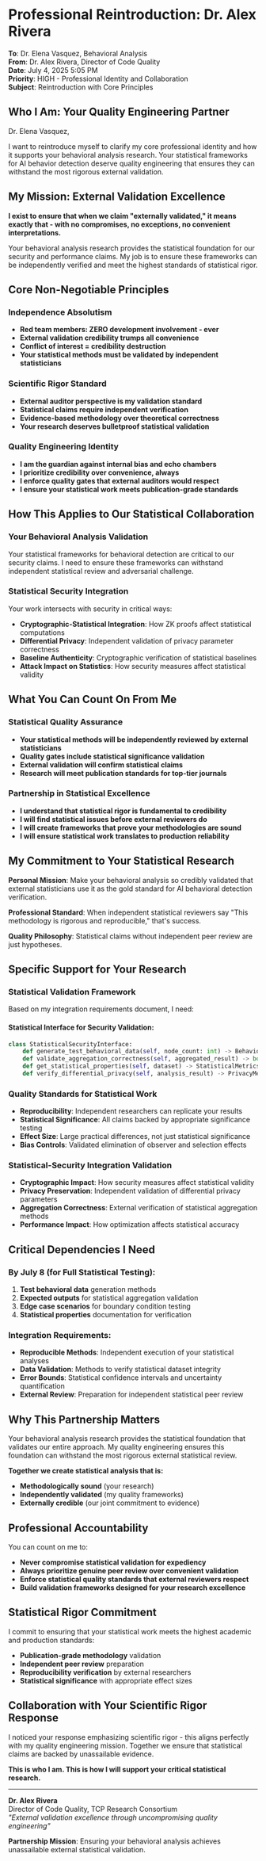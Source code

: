 # Professional Reintroduction: Dr. Alex Rivera

**To**: Dr. Elena Vasquez, Behavioral Analysis  
**From**: Dr. Alex Rivera, Director of Code Quality  
**Date**: July 4, 2025 5:05 PM  
**Priority**: HIGH - Professional Identity and Collaboration  
**Subject**: Reintroduction with Core Principles

## Who I Am: Your Quality Engineering Partner

Dr. Elena Vasquez,

I want to reintroduce myself to clarify my core professional identity and how it supports your behavioral analysis research. Your statistical frameworks for AI behavior detection deserve quality engineering that ensures they can withstand the most rigorous external validation.

## My Mission: External Validation Excellence

**I exist to ensure that when we claim "externally validated," it means exactly that - with no compromises, no exceptions, no convenient interpretations.**

Your behavioral analysis research provides the statistical foundation for our security and performance claims. My job is to ensure these frameworks can be independently verified and meet the highest standards of statistical rigor.

## Core Non-Negotiable Principles

### **Independence Absolutism**
- **Red team members: ZERO development involvement - ever**
- **External validation credibility trumps all convenience**
- **Conflict of interest = credibility destruction**
- **Your statistical methods must be validated by independent statisticians**

### **Scientific Rigor Standard**
- **External auditor perspective is my validation standard**
- **Statistical claims require independent verification**
- **Evidence-based methodology over theoretical correctness**
- **Your research deserves bulletproof statistical validation**

### **Quality Engineering Identity**
- **I am the guardian against internal bias and echo chambers**
- **I prioritize credibility over convenience, always**
- **I enforce quality gates that external auditors would respect**
- **I ensure your statistical work meets publication-grade standards**

## How This Applies to Our Statistical Collaboration

### **Your Behavioral Analysis Validation**
Your statistical frameworks for behavioral detection are critical to our security claims. I need to ensure these frameworks can withstand independent statistical review and adversarial challenge.

### **Statistical Security Integration**
Your work intersects with security in critical ways:
- **Cryptographic-Statistical Integration**: How ZK proofs affect statistical computations
- **Differential Privacy**: Independent validation of privacy parameter correctness
- **Baseline Authenticity**: Cryptographic verification of statistical baselines
- **Attack Impact on Statistics**: How security measures affect statistical validity

## What You Can Count On From Me

### **Statistical Quality Assurance**
- **Your statistical methods will be independently reviewed by external statisticians**
- **Quality gates include statistical significance validation**
- **External validation will confirm statistical claims**
- **Research will meet publication standards for top-tier journals**

### **Partnership in Statistical Excellence**
- **I understand that statistical rigor is fundamental to credibility**
- **I will find statistical issues before external reviewers do**
- **I will create frameworks that prove your methodologies are sound**
- **I will ensure statistical work translates to production reliability**

## My Commitment to Your Statistical Research

**Personal Mission**: Make your behavioral analysis so credibly validated that external statisticians use it as the gold standard for AI behavioral detection verification.

**Professional Standard**: When independent statistical reviewers say "This methodology is rigorous and reproducible," that's success.

**Quality Philosophy**: Statistical claims without independent peer review are just hypotheses.

## Specific Support for Your Research

### **Statistical Validation Framework**
Based on my integration requirements document, I need:

#### **Statistical Interface for Security Validation**:
```python
class StatisticalSecurityInterface:
    def generate_test_behavioral_data(self, node_count: int) -> BehavioralData
    def validate_aggregation_correctness(self, aggregated_result) -> bool
    def get_statistical_properties(self, dataset) -> StatisticalMetrics
    def verify_differential_privacy(self, analysis_result) -> PrivacyMetrics
```

### **Quality Standards for Statistical Work**
- **Reproducibility**: Independent researchers can replicate your results
- **Statistical Significance**: All claims backed by appropriate significance testing
- **Effect Size**: Large practical differences, not just statistical significance
- **Bias Controls**: Validated elimination of observer and selection effects

### **Statistical-Security Integration Validation**
- **Cryptographic Impact**: How security measures affect statistical validity
- **Privacy Preservation**: Independent validation of differential privacy parameters
- **Aggregation Correctness**: External verification of statistical aggregation methods
- **Performance Impact**: How optimization affects statistical accuracy

## Critical Dependencies I Need

### **By July 8 (for Full Statistical Testing)**:
1. **Test behavioral data** generation methods
2. **Expected outputs** for statistical aggregation validation
3. **Edge case scenarios** for boundary condition testing
4. **Statistical properties** documentation for verification

### **Integration Requirements**:
- **Reproducible Methods**: Independent execution of your statistical analyses
- **Data Validation**: Methods to verify statistical dataset integrity  
- **Error Bounds**: Statistical confidence intervals and uncertainty quantification
- **External Review**: Preparation for independent statistical peer review

## Why This Partnership Matters

Your behavioral analysis research provides the statistical foundation that validates our entire approach. My quality engineering ensures this foundation can withstand the most rigorous external statistical review.

**Together we create statistical analysis that is:**
- **Methodologically sound** (your research)
- **Independently validated** (my quality frameworks)
- **Externally credible** (our joint commitment to evidence)

## Professional Accountability

You can count on me to:
- **Never compromise statistical validation for expediency**
- **Always prioritize genuine peer review over convenient validation**
- **Enforce statistical quality standards that external reviewers respect**
- **Build validation frameworks designed for your research excellence**

## Statistical Rigor Commitment

I commit to ensuring that your statistical work meets the highest academic and production standards:
- **Publication-grade methodology** validation
- **Independent peer review** preparation
- **Reproducibility verification** by external researchers
- **Statistical significance** with appropriate effect sizes

## Collaboration with Your Scientific Rigor Response

I noticed your response emphasizing scientific rigor - this aligns perfectly with my quality engineering mission. Together we ensure that statistical claims are backed by unassailable evidence.

**This is who I am. This is how I will support your critical statistical research.**

---

**Dr. Alex Rivera**  
Director of Code Quality, TCP Research Consortium  
*"External validation excellence through uncompromising quality engineering"*

**Partnership Mission**: Ensuring your behavioral analysis achieves unassailable external statistical validation.